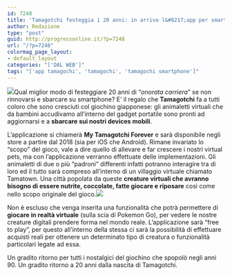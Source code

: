 ```yaml
---
id: 7248
title: 'Tamagotchi festeggia i 20 anni: in arrivo l&#8217;app per smartphone'
author: Redazione
type: "post"
guid: http://progressonline.it/?p=7248
url: "/?p=7248"
colormag_page_layout:
- default_layout
categories: "['DAL WEB']"
tags: "['app tamagochi', 'tamagochi', 'tamagochi smartphone']"
---
```


![](https://progressonline.it/wp-content/uploads/2017/11/tamagotchi-1-300x200.jpg)Qual miglior modo di festeggiare 20 anni di “*onorata carriera*” se non rinnovarsi e sbarcare su smartphone? E’ il regalo che **Tamagotchi** fa a tutti coloro che sono cresciuti col giochino giapponese: gli animaletti virtuali che da bambini accudivamo all’interno del gadget portatile sono pronti ad aggiornarsi e a **sbarcare sui nostri devices mobili**.

L’applicazione si chiamerà **My Tamagotchi Forever** e sarà disponibile negli store a partire dal 2018 (sia per iOS che Android). Rimane invariato lo “scopo” del gioco, vale a dire quello di allevare e far crescere i nostri virtual pets, ma con l’applicazione verranno effettuate delle implementazioni. Gli animaletti di due o più “padroni” differenti infatti potranno interagire tra di loro ed il tutto sarà compreso all’interno di un villaggio virtuale chiamato Tamatown. Una città popolata da queste **creature virtuali che avranno bisogno di essere nutrite, coccolate, fatte giocare e riposare** così come nello scopo originale del gioco.![](https://progressonline.it/wp-content/uploads/2017/11/tama-300x180.jpg)

Non è escluso che venga inserita una funzionalità che potrà permettere di **giocare in realtà virtuale** (sulla scia di Pokemon Go), per vedere le nostre creature digitali prendere forma nel mondo reale. L’applicazione sarà “free to play”, per questo all’interno della stessa ci sarà la possibilità di effettuare acquisti reali per ottenere un determinato tipo di creatura o funzionalità particolari legate ad essa.

Un gradito ritorno per tutti i nostalgici del giochino che spopolò negli anni 90. Un gradito ritorno a 20 anni dalla nascita di Tamagotchi.